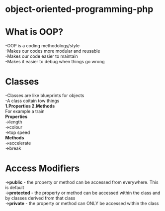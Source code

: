 # object-oriented-programming-php
# What is OOP?
-OOP is a coding methodology/style<br>
-Makes our codes more modular and reusable<br>
-Makes our code easier to maintain<br>
-Makes it easier to debug when things go wrong<br>
# Classes
-Classes are like blueprints for objects<br>
-A class coitain tow things<br>
<b>1.Properties 2.Methods</b><br>
For example a train<br>
<b>Properties</b><br />
  ->length<br />
  ->colour<br />
  ->top speed<br />
<b>Methods</b><br>
  ->accelerate<br>
  ->break
# Access Modifiers
-><b>public</b> - the property or method can be accessed from everywhere. This is default<br>
-><b>protected</b> - the property or method can be accessed within the class and by classes derived from that class<br>
-><b>private</b> - the property or method can ONLY be accessed within the class<br>
